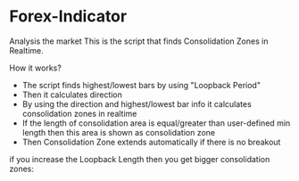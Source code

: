# Forex-Indicator
Analysis the market
This is the script that finds Consolidation Zones in Realtime.

How it works?
- The script finds highest/lowest bars by using "Loopback Period"
- Then it calculates direction
- By using the direction and highest/lowest bar info it calculates consolidation zones in realtime
- If the length of consolidation area is equal/greater than user-defined min length then this area is shown as consolidation zone
- Then Consolidation Zone extends automatically if there is no breakout

if you increase the Loopback Length then you get bigger consolidation zones:
